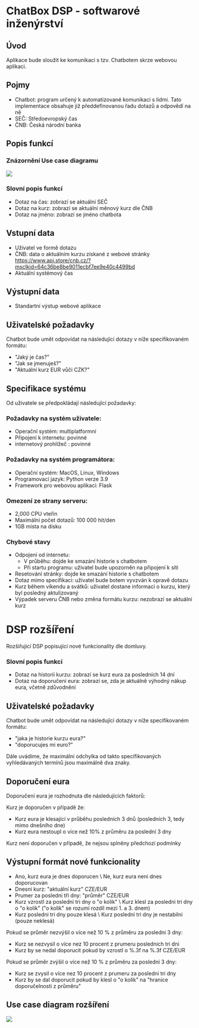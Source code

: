 # ChatBox DSP - softwarové inženýrství

## Úvod

Aplikace bude sloužit ke komunikaci s tzv. Chatbotem skrze webovou aplikaci.

## Pojmy
- Chatbot: program určený k automatizované komunikaci s lidmi. Tato implementace obsahuje již předdefinovanou řadu dotazů a odpovědí na ně
- SEČ: Středoevropský čas
- ČNB: Česká národní banka

## Popis funkcí

### Znázornění Use case diagramu

<img src="https://github.com/JanPodavka/ChatBotproject/blob/master/data/ucd.jpg">

### Slovní popis funkcí
- Dotaz na čas: zobrazí se aktuální SEČ
- Dotaz na kurz: zobrazí se aktuální měnový kurz dle ČNB
- Dotaz na jméno: zobrazí se jméno chatbota

## Vstupní data
- Uživatel ve formě dotazu
- ČNB: data o aktuálním kurzu získané z webové stránky https://www.api.store/cnb.cz/?msclkid=64c36be8be9011ecbf7ee9e40c4499bd
- Aktuální systémový čas

## Výstupní data

- Standartní výstup webové aplikace

## Uživatelské požadavky

 Chatbot bude umět odpovídat na následující dotazy v níže specifikovaném formátu:
 
 - "Jaký je čas?"
 - "Jak se jmenuješ?"
 - "Aktuální kurz EUR vůči CZK?"

## Specifikace systému
Od uživatele se předpokládají následující požadavky:

### Požadavky na systém uživatele:

- Operační systém: multiplatformní
- Připojení k internetu: povinné
- internetový prohlížeč : povinné

### Požadavky na systém programátora:

- Operační systém: MacOS, Linux, Windows
- Programovací jazyk: Python verze 3.9
- Framework pro webovou aplikaci: Flask

### Omezení ze strany serveru:

- 2,000 CPU vteřin
- Maximální počet dotazů: 100 000 hit/den
- 1GB místa na disku

### Chybové stavy

 - Odpojení od internetu:
   - V průběhu: dojde ke smazání historie s chatbotem
   - Při startu programu: uživatel bude upozorněn na připojení k síti
 - Resetování stránky: dojde ke smazání historie s chatbotem
 - Dotaz mimo specifikaci: uživatel bude botem vyvzván k opravě dotazu
 - Kurz během víkendu a svátků: uživatel dostane informaci o kurzu, který byl posledný aktulizovaný
 - Výpadek serveru ČNB nebo změna formátu kurzu: nezobrazí se aktuální kurz



# DSP rozšíření

Rozšiřujicí DSP popisující nové funkcionality dle domluvy.

### Slovní popis funkcí
- Dotaz na historii kurzu: zobrazí se kurz eura za posledních 14 dní
- Dotaz na doporučení eura: zobrazí se, zda je aktuálně výhodný nákup eura, včetně zdůvodnění

## Uživatelské požadavky

 Chatbot bude umět odpovídat na následující dotazy v níže specifikovaném formátu:
 
 - "jaka je historie kurzu eura?"
 - "doporucujes mi euro?"

Dále uvádíme, že maximální odchylka od takto specifikovaných vyhledávaných termínů jsou maximálně dva znaky.

## Doporučení eura

Doporučení eura je rozhodnuta dle následujících faktorů:

Kurz je doporučen v případě že:

- Kurz eura je klesající v průběhu posledních 3 dnů (posledních 3, tedy mimo dnešního dne)
- Kurz eura nestoupl o více než 10% z průměru za poslední 3 dny

Kurz není doporučen v případě, že nejsou splněny předchozí podmínky

## Výstupní formát nové funkcionality

- Ano, kurz eura je dnes doporucen \  Ne, kurz eura neni dnes doporucovan
- Dnesni kurz: "aktuální kurz" CZE/EUR 
- Prumer za posledni tři dny: "průměr" CZE/EUR
- Kurz vzrostl za posledni tri dny o "o kolik" \ Kurz klesl za posledni tri dny o "o kolik" ("o kolik" se rozumí rozdíl mezi 1. a 3. dnem)
- Kurz posledni tri dny pouze klesá \ Kurz posledni tri dny je nestabilni (pouze neklesá)

Pokud se průměr nezvýšil o více než 10 % z průměru za poslední 3 dny:

- Kurz se nezvysil o více nez 10 procent z prumeru poslednich tri dni
- Kurz by se nedal doporucit pokud by vzrostl o %.3f na %.3f CZE/EUR

Pokud se průměr zvýšil o více než 10 % z průměru za poslední 3 dny:

- Kurz se zvysil o více nez 10 procent z prumeru za posledni tri dny
- Kurz by se dal doporucit pokud by klesl o "o kolik" na "hranice doporučelnosti z průměru"


## Use case diagram rozšíření

<img src="https://github.com/JanPodavka/ChatBotproject/blob/master/data/chatbot_diagram_enchanted.jpg">
